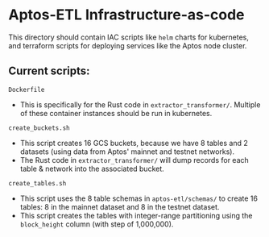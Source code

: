 # Aptos-ETL Infrastructure-as-code
This directory should contain IAC scripts like `helm` charts for kubernetes, and terraform scripts for deploying services like the Aptos node cluster.

## Current scripts:
`Dockerfile`
* This is specifically for the Rust code in `extractor_transformer/`. Multiple of these container instances should be run in kubernetes.

`create_buckets.sh`
* This script creates 16 GCS buckets, because we have 8 tables and 2 datasets (using data from Aptos' mainnet and testnet networks).
* The Rust code in `extractor_transformer/` will dump records for each table & network into the associated bucket.

`create_tables.sh`
* This script uses the 8 table schemas in `aptos-etl/schemas/` to create 16 tables: 8 in the mainnet dataset and 8 in the testnet dataset.
* This script creates the tables with integer-range partitioning using the `block_height` column (with step of 1,000,000).
